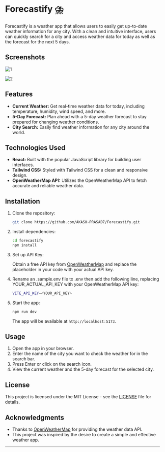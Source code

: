 # Forecastify ⛈️

Forecastify is a weather app that allows users to easily get up-to-date weather information for any city. With a clean and intuitive interface, users can quickly search for a city and access weather data for today as well as the forecast for the next 5 days.

## Screenshots

![1](https://github.com/AKASH-PRASAD7/Forecastify/assets/110546856/43e281bc-978b-4a4a-b20d-a8b341ca3b34)

![2](https://github.com/AKASH-PRASAD7/Forecastify/assets/110546856/12c3742e-cabc-4393-8d3d-02b97f20a564)

## Features

- **Current Weather:** Get real-time weather data for today, including temperature, humidity, wind speed, and more.
- **5-Day Forecast:** Plan ahead with a 5-day weather forecast to stay prepared for changing weather conditions.
- **City Search:** Easily find weather information for any city around the world.

## Technologies Used

- **React:** Built with the popular JavaScript library for building user interfaces.
- **Tailwind CSS:** Styled with Tailwind CSS for a clean and responsive design.
- **OpenWeatherMap API:** Utilizes the OpenWeatherMap API to fetch accurate and reliable weather data.

## Installation

1. Clone the repository:

   ```bash
   git clone https://github.com/AKASH-PRASAD7/Forecastify.git
   ```

2. Install dependencies:

   ```bash
   cd forecastify
   npm install
   ```

3. Set up API Key:

   Obtain a free API key from [OpenWeatherMap](https://openweathermap.org/api) and replace the placeholder in your code with your actual API key.

4. Rename an .sample.env file to .env then
   add the following line, replacing YOUR_ACTUAL_API_KEY with your OpenWeatherMap API key:

   ```bash
   VITE_API_KEY=<YOUR_API_KEY>
   ```

5. Start the app:

   ```bash
   npm run dev
   ```

   The app will be available at `http://localhost:5173`.

## Usage

1. Open the app in your browser.
2. Enter the name of the city you want to check the weather for in the search bar.
3. Press Enter or click on the search icon.
4. View the current weather and the 5-day forecast for the selected city.

## License

This project is licensed under the MIT License - see the [LICENSE](LICENSE) file for details.

## Acknowledgments

- Thanks to [OpenWeatherMap](https://openweathermap.org/) for providing the weather data API.
- This project was inspired by the desire to create a simple and effective weather app.

---
